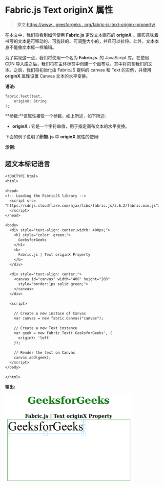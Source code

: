 # Fabric.js Text originX 属性

> 原文:[https://www . geesforgeks . org/fabric-js-text-originx-property/](https://www.geeksforgeeks.org/fabric-js-text-originx-property/)

在本文中，我们将看到如何使用 **Fabric.js** 更改文本画布的 **originX** 。画布意味着书写的文本是可移动的、可旋转的、可调整大小的，并且可以拉伸。此外，文本本身不能像文本框一样编辑。

为了实现这一点，我们将使用一个名为 **Fabric.js.** 的 JavaScript 库。在使用 CDN 导入库之后，我们将在主体标签中创建一个画布块，其中将包含我们的文本。之后，我们将初始化由 FabricJS 提供的 canvas 和 Text 的实例，并使用 **originX** 属性设置 Canvas 文本的水平变换。

**语法:**

```
fabric.Text(text,
    originX: String
); 
```

**参数:**该属性接受一个参数，如上所述，如下所述:

*   **originX :** 它是一个字符串值，用于指定画布文本的水平变换。

下面的例子说明了**织物. js** 中 **originX** 属性的使用:

**示例:**

## 超文本标记语言

```
<!DOCTYPE html> 
<html> 

<head> 
<!-- Loading the FabricJS library -->
  <script src= 
"https://cdnjs.cloudflare.com/ajax/libs/fabric.js/3.6.2/fabric.min.js"> 
  </script> 
</head> 

<body> 
  <div style="text-align: center;width: 400px;"> 
    <h1 style="color: green;"> 
      GeeksforGeeks 
    </h1>
    <b> 
      Fabric.js | Text originX Property 
    </b> 
  </div> 

  <div style="text-align: center;"> 
    <canvas id="canvas" width="400" height="200"
      style="border:1px solid green;"> 
    </canvas> 
  </div> 

  <script> 

    // Create a new instace of Canvas 
    var canvas = new fabric.Canvas("canvas"); 

    // Create a new Text instance 
    var geek = new fabric.Text('GeeksforGeeks', { 
      originX: 'left'  
    }); 

    // Render the text on Canvas 
    canvas.add(geek); 
  </script> 
</body> 

</html>
```

**输出:**

![](img/938d453f130bcc4e50f35e01ce0f650f.png)